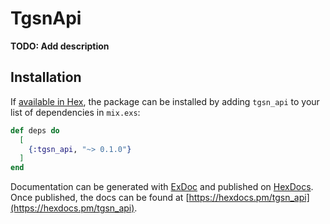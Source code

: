 # TgsnApi

**TODO: Add description**

## Installation

If [available in Hex](https://hex.pm/docs/publish), the package can be installed
by adding `tgsn_api` to your list of dependencies in `mix.exs`:

```elixir
def deps do
  [
    {:tgsn_api, "~> 0.1.0"}
  ]
end
```

Documentation can be generated with [ExDoc](https://github.com/elixir-lang/ex_doc)
and published on [HexDocs](https://hexdocs.pm). Once published, the docs can
be found at [https://hexdocs.pm/tgsn_api](https://hexdocs.pm/tgsn_api).

